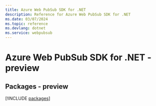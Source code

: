 ```yaml
---
title: Azure Web PubSub SDK for .NET
description: Reference for Azure Web PubSub SDK for .NET
ms.date: 03/07/2024
ms.topic: reference
ms.devlang: dotnet
ms.service: webpubsub
---
```

# Azure Web PubSub SDK for .NET - preview
## Packages - preview
[!INCLUDE [packages](web-pubsub-index.md)]